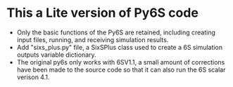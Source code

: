 # This a Lite version of Py6S code



* Only the basic functions of the Py6S are retained, including creating input files, running, and receiving simulation results.
* Add "sixs_plus.py" file, a SixSPlus class used to create a 6S simulation outputs variable dictionary.
* The original py6s only works with 6SV1.1, a small amount of corrections have been made to the source code so that it can also run the 6S scalar verison 4.1. 
